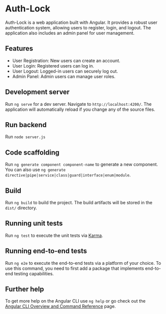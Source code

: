 # Auth-Lock

Auth-Lock is a web application built with Angular. It provides a robust user authentication system, allowing users to register, login, and logout. The application also includes an admin panel for user management.

## Features

- User Registration: New users can create an account.
- User Login: Registered users can log in.
- User Logout: Logged-in users can securely log out.
- Admin Panel: Admin users can manage user roles.

## Development server

Run `ng serve` for a dev server. Navigate to `http://localhost:4200/`. The application will automatically reload if you change any of the source files.

## Run backend

Run `node server.js`

## Code scaffolding

Run `ng generate component component-name` to generate a new component. You can also use `ng generate directive|pipe|service|class|guard|interface|enum|module`.

## Build

Run `ng build` to build the project. The build artifacts will be stored in the `dist/` directory.

## Running unit tests

Run `ng test` to execute the unit tests via [Karma](https://karma-runner.github.io).

## Running end-to-end tests

Run `ng e2e` to execute the end-to-end tests via a platform of your choice. To use this command, you need to first add a package that implements end-to-end testing capabilities.

## Further help

To get more help on the Angular CLI use `ng help` or go check out the [Angular CLI Overview and Command Reference](https://angular.io/cli) page.

